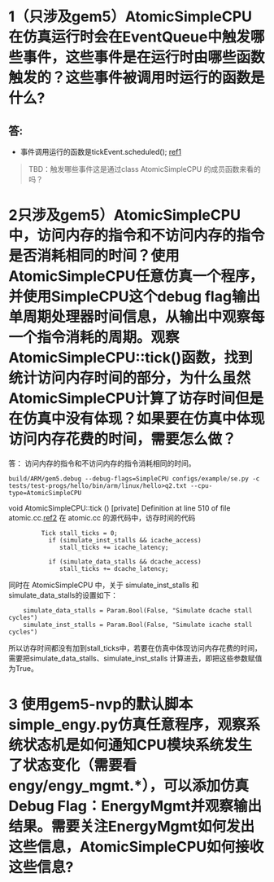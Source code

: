 # 1（只涉及gem5）AtomicSimpleCPU在仿真运行时会在EventQueue中触发哪些事件，这些事件是在运行时由哪些函数触发的？这些事件被调用时运行的函数是什么?
答:
- 
- 事件调用运行的函数是tickEvent.scheduled(); 
[ref1](http://www.gem5.org/docs/html/atomic_8cc_source.html)
> TBD：触发哪些事件这是通过class AtomicSimpleCPU 的成员函数来看的吗？

# 2只涉及gem5）AtomicSimpleCPU中，访问内存的指令和不访问内存的指令是否消耗相同的时间？使用AtomicSimpleCPU任意仿真一个程序，并使用SimpleCPU这个debug flag输出单周期处理器时间信息，从输出中观察每一个指令消耗的周期。观察AtomicSimpleCPU::tick()函数，找到统计访问内存时间的部分，为什么虽然AtomicSimpleCPU计算了访存时间但是在仿真中没有体现？如果要在仿真中体现访问内存花费的时间，需要怎么做？
答： 访问内存的指令和不访问内存的指令消耗相同的时间。

```
build/ARM/gem5.debug --debug-flags=SimpleCPU configs/example/se.py -c tests/test-progs/hello/bin/arm/linux/hello>q2.txt --cpu-type=AtomicSimpleCPU

```
void AtomicSimpleCPU::tick	() 	[private] Definition at line 510 of file atomic.cc.[ref2](http://www.gem5.org/docs/html/atomic_8cc_source.html)
在 atomic.cc 的源代码中，访存时间的代码

```
         Tick stall_ticks = 0;
           if (simulate_inst_stalls && icache_access)
              stall_ticks += icache_latency;

           if (simulate_data_stalls && dcache_access)
              stall_ticks += dcache_latency;
```
同时在 AtomicSimpleCPU 中，关于 simulate_inst_stalls 和 simulate_data_stalls的设置如下：
```
    simulate_data_stalls = Param.Bool(False, "Simulate dcache stall cycles")
    simulate_inst_stalls = Param.Bool(False, "Simulate icache stall cycles")
```
所以访存时间都没有加到stall_ticks中，若要在仿真中体现访问内存花费的时间，需要把simulate_data_stalls、simulate_inst_stalls 计算进去，即把这些参数赋值为True。


# 3 使用gem5-nvp的默认脚本simple_engy.py仿真任意程序，观察系统状态机是如何通知CPU模块系统发生了状态变化（需要看engy/engy_mgmt.*），可以添加仿真Debug Flag：EnergyMgmt并观察输出结果。需要关注EnergyMgmt如何发出这些信息，AtomicSimpleCPU如何接收这些信息?
